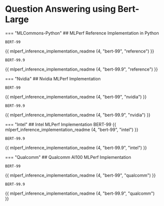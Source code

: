 # Question Answering using Bert-Large

=== "MLCommons-Python"
    ## MLPerf Reference Implementation in Python
    
    BERT-99
{{ mlperf_inference_implementation_readme (4, "bert-99", "reference") }}

    BERT-99.9
{{ mlperf_inference_implementation_readme (4, "bert-99.9", "reference") }}

=== "Nvidia"
    ## Nvidia MLPerf Implementation
    
    BERT-99
{{ mlperf_inference_implementation_readme (4, "bert-99", "nvidia") }}

    BERT-99.9
{{ mlperf_inference_implementation_readme (4, "bert-99.9", "nvidia") }}

=== "Intel"
    ## Intel MLPerf Implementation
    BERT-99
{{ mlperf_inference_implementation_readme (4, "bert-99", "intel") }}

    BERT-99.9
{{ mlperf_inference_implementation_readme (4, "bert-99.9", "intel") }}

=== "Qualcomm"
    ## Qualcomm AI100 MLPerf Implementation

    BERT-99
{{ mlperf_inference_implementation_readme (4, "bert-99", "qualcomm") }}

    BERT-99.9
{{ mlperf_inference_implementation_readme (4, "bert-99.9", "qualcomm") }}
